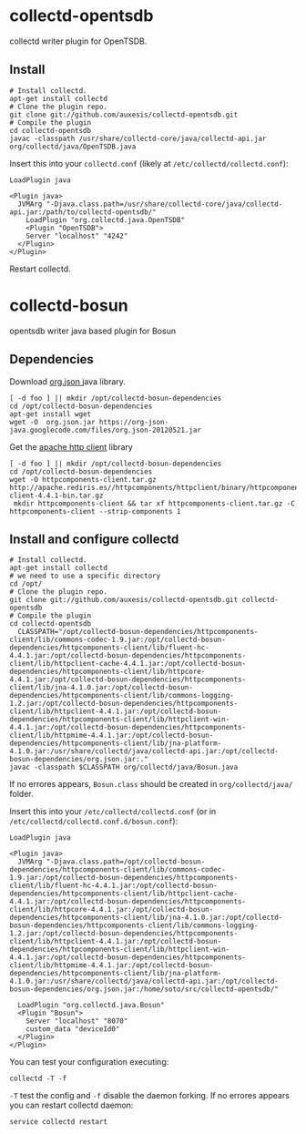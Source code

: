 # collectd-opentsdb

collectd writer plugin for OpenTSDB.

Install
-------
    # Install collectd.
    apt-get install collectd
    # Clone the plugin repo.
    git clone git://github.com/auxesis/collectd-opentsdb.git
    # Compile the plugin
    cd collectd-opentsdb
    javac -classpath /usr/share/collectd-core/java/collectd-api.jar org/collectd/java/OpenTSDB.java


Insert this into your `collectd.conf` (likely at `/etc/collectd/collectd.conf`):

    LoadPlugin java

    <Plugin java>
      JVMArg "-Djava.class.path=/usr/share/collectd-core/java/collectd-api.jar:/path/to/collectd-opentsdb/"
        LoadPlugin "org.collectd.java.OpenTSDB"
        <Plugin "OpenTSDB">
        Server "localhost" "4242"
      </Plugin>
    </Plugin>

Restart collectd.

# collectd-bosun

opentsdb writer java based plugin for Bosun

Dependencies
-------
Download [ org.json ](https://org-json-java.googlecode.com/files/org.json-20120521.jar) java library.

    [ -d foo ] || mkdir /opt/collectd-bosun-dependencies
    cd /opt/collectd-bosun-dependencies
    apt-get install wget
    wget -O  org.json.jar https://org-json-java.googlecode.com/files/org.json-20120521.jar

Get the [apache http client]( http://hc.apache.org/downloads.cgi) library

    [ -d foo ] || mkdir /opt/collectd-bosun-dependencies
    cd /opt/collectd-bosun-dependencies
    wget -O httpcomponents-client.tar.gz  http://apache.rediris.es//httpcomponents/httpclient/binary/httpcomponents-client-4.4.1-bin.tar.gz
     mkdir httpcomponents-client && tar xf httpcomponents-client.tar.gz -C httpcomponents-client --strip-components 1

Install and configure collectd
-------

    # Install collectd.
    apt-get install collectd
    # we need to use a specific directory
    cd /opt/
    # Clone the plugin repo.
    git clone git://github.com/auxesis/collectd-opentsdb.git collectd-opentsdb
    # Compile the plugin
    cd collectd-opentsdb
      CLASSPATH="/opt/collectd-bosun-dependencies/httpcomponents-client/lib/commons-codec-1.9.jar:/opt/collectd-bosun-dependencies/httpcomponents-client/lib/fluent-hc-4.4.1.jar:/opt/collectd-bosun-dependencies/httpcomponents-client/lib/httpclient-cache-4.4.1.jar:/opt/collectd-bosun-dependencies/httpcomponents-client/lib/httpcore-4.4.1.jar:/opt/collectd-bosun-dependencies/httpcomponents-client/lib/jna-4.1.0.jar:/opt/collectd-bosun-dependencies/httpcomponents-client/lib/commons-logging-1.2.jar:/opt/collectd-bosun-dependencies/httpcomponents-client/lib/httpclient-4.4.1.jar:/opt/collectd-bosun-dependencies/httpcomponents-client/lib/httpclient-win-4.4.1.jar:/opt/collectd-bosun-dependencies/httpcomponents-client/lib/httpmime-4.4.1.jar:/opt/collectd-bosun-dependencies/httpcomponents-client/lib/jna-platform-4.1.0.jar:/usr/share/collectd/java/collectd-api.jar:/opt/collectd-bosun-dependencies/org.json.jar:."
    javac -classpath $CLASSPATH org/collectd/java/Bosun.java

If no errores appears, `Bosun.class` should be created in `org/collectd/java/` folder.

Insert this into your `/etc/collectd/collectd.conf` (or in `/etc/collectd/collectd.conf.d/bosun.conf`):

    LoadPlugin java

    <Plugin java>
      JVMArg "-Djava.class.path=/opt/collectd-bosun-dependencies/httpcomponents-client/lib/commons-codec-1.9.jar:/opt/collectd-bosun-dependencies/httpcomponents-client/lib/fluent-hc-4.4.1.jar:/opt/collectd-bosun-dependencies/httpcomponents-client/lib/httpclient-cache-4.4.1.jar:/opt/collectd-bosun-dependencies/httpcomponents-client/lib/httpcore-4.4.1.jar:/opt/collectd-bosun-dependencies/httpcomponents-client/lib/jna-4.1.0.jar:/opt/collectd-bosun-dependencies/httpcomponents-client/lib/commons-logging-1.2.jar:/opt/collectd-bosun-dependencies/httpcomponents-client/lib/httpclient-4.4.1.jar:/opt/collectd-bosun-dependencies/httpcomponents-client/lib/httpclient-win-4.4.1.jar:/opt/collectd-bosun-dependencies/httpcomponents-client/lib/httpmime-4.4.1.jar:/opt/collectd-bosun-dependencies/httpcomponents-client/lib/jna-platform-4.1.0.jar:/usr/share/collectd/java/collectd-api.jar:/opt/collectd-bosun-dependencies/org.json.jar:/home/soto/src/collectd-opentsdb/"

      LoadPlugin "org.collectd.java.Bosun"
      <Plugin "Bosun">
        Server "localhost" "8070"
        custom_data "deviceId0"
      </Plugin>
    </Plugin>
You can test your configuration executing:

    collectd -T -f

`-T` test the config and `-f` disable the daemon forking. If no errores appears you can restart collectd daemon:

    service collectd restart
